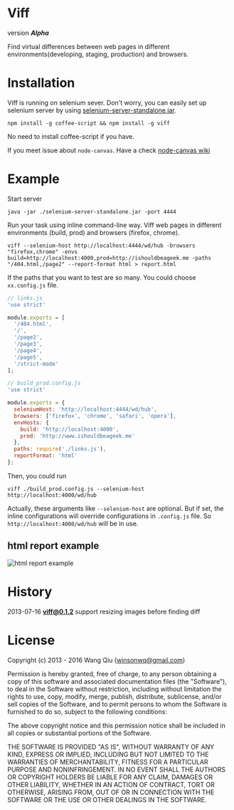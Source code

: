 # Viff

version **_Alpha_**

Find virtual differences between web pages in different environments(developing, staging, production) and browsers.

# Installation

Viff is running on selenium sever. Don't worry, you can easily set up selenium server by using [selenium-server-standalone.jar](https://code.google.com/p/selenium/downloads/detail?name=selenium-server-standalone-2.33.0.jar&can=2&q=). 

```
npm install -g coffee-script && npm install -g viff
```
No need to install coffee-script if you have.

If you meet issue about `node-canvas`. Have a check [node-canvas wiki](https://github.com/LearnBoost/node-canvas/wiki/Installation---OSX)

# Example

Start server

```
java -jar ./selenium-server-standalone.jar -port 4444
```

Run your task using inline command-line way. Viff web pages in different environments (build, prod) and browsers (firefox, chrome).

```
viff --selenium-host http://localhost:4444/wd/hub -browsers "firefox,chrome" -envs build=http://localhost:4000,prod=http://ishouldbeageek.me -paths "/404.html,/page2" --report-format html > report.html
```

If the paths that you want to test are so many. You could choose `xx.config.js` file.

```javascript
// links.js
'use strict'

module.exports = [
  '/404.html',
  '/',
  '/page2',
  '/page3',
  '/page4',
  '/page5',
  '/strict-mode'
];

// build_prod.config.js
'use strict'

module.exports = {
  seleniumHost: 'http://localhost:4444/wd/hub',
  browsers: ['firefox', 'chrome', 'safari', 'opera'],
  envHosts: {
    build: 'http://localhost:4000',
    prod: 'http://www.ishouldbeageek.me'
  },
  paths: require('./links.js'),
  reportFormat: 'html'
};
```
Then, you could run

```
viff ./build_prod.config.js --selenium-host http://localhost:4000/wd/hub
```
Actually, these arguments like `--selenium-host` are optional. But if set, the inline configurations will override configurations in `.config.js` file. So `http://localhost:4000/wd/hub` will be in use.

## html report example
![html report example](http://ww2.sinaimg.cn/mw1024/64eae748tw1e6leimsy64j20rm0go0u6.jpg)

# History

2013-07-16 **viff@0.1.2**  support resizing images before finding diff

# License

Copyright (c) 2013 - 2016 Wang Qiu (winsonwq@gmail.com)

Permission is hereby granted, free of charge, to any person
obtaining a copy of this software and associated documentation
files (the "Software"), to deal in the Software without
restriction, including without limitation the rights to use,
copy, modify, merge, publish, distribute, sublicense, and/or sell
copies of the Software, and to permit persons to whom the
Software is furnished to do so, subject to the following
conditions:

The above copyright notice and this permission notice shall be
included in all copies or substantial portions of the Software.

THE SOFTWARE IS PROVIDED "AS IS", WITHOUT WARRANTY OF ANY KIND,
EXPRESS OR IMPLIED, INCLUDING BUT NOT LIMITED TO THE WARRANTIES
OF MERCHANTABILITY, FITNESS FOR A PARTICULAR PURPOSE AND
NONINFRINGEMENT. IN NO EVENT SHALL THE AUTHORS OR COPYRIGHT
HOLDERS BE LIABLE FOR ANY CLAIM, DAMAGES OR OTHER LIABILITY,
WHETHER IN AN ACTION OF CONTRACT, TORT OR OTHERWISE, ARISING
FROM, OUT OF OR IN CONNECTION WITH THE SOFTWARE OR THE USE OR
OTHER DEALINGS IN THE SOFTWARE.
